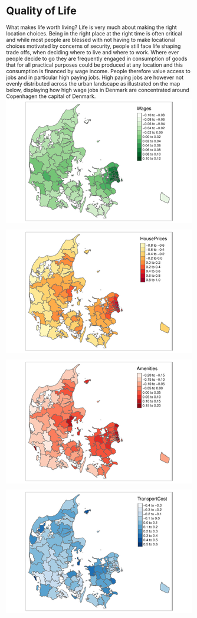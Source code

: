 # Quality of Life

What makes life worth living? Life is very much about making the right location choices. Being in the right place at the right time is often critical and while most people are blessed with not having to make locational choices motivated by concerns of security, people still face life shaping trade offs, when deciding where to live and where to work. Where ever people decide to go they are frequently engaged in consumption of goods that for all practical purposes could be produced at any location and this consumption is financed by wage income. People therefore value access to jobs and in particular high paying jobs. High paying jobs are however not evenly distributed across the urban landscape as illustrated on the map below, displaying how high wage jobs in Denmark are concentrated around Copenhagen the capital of Denmark. 
![alt text](https://github.com/JesperHybel/Quality_of_Life/blob/master/ezgif-5-0449e3e9e3.pdf-1.png)

![alt text](https://github.com/JesperHybel/Quality_of_Life/blob/master/ezgif-5-591e1dcada.pdf-1.png)



![alt text](https://github.com/JesperHybel/Quality_of_Life/blob/master/ezgif-5-43cfde1a8c.pdf-1.png)




![alt text](https://github.com/JesperHybel/Quality_of_Life/blob/master/ezgif-5-a426dc63ca.pdf-1.png)
